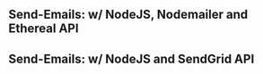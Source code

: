 <h2>Send-Emails: w/ NodeJS, Nodemailer and Ethereal API</h2>
<h2>Send-Emails: w/ NodeJS and SendGrid API</h2>
